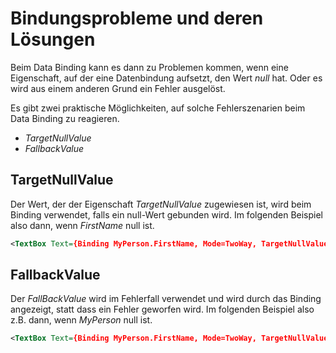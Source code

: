 # Bindungsprobleme und deren Lösungen

Beim Data Binding kann es dann zu Problemen kommen, wenn eine Eigenschaft, auf der eine Datenbindung aufsetzt, den Wert _null_ hat. Oder es wird aus einem anderen Grund ein Fehler ausgelöst. 

Es gibt zwei praktische Möglichkeiten, auf solche Fehlerszenarien beim Data Binding zu reagieren. 

* _TargetNullValue_ 
* _FallbackValue_

## TargetNullValue 

Der Wert, der der Eigenschaft _TargetNullValue_ zugewiesen ist, wird beim Binding verwendet, falls ein null-Wert gebunden wird. Im folgenden Beispiel also dann, wenn _FirstName_ null ist.  

```XML
<TextBox Text={Binding MyPerson.FirstName, Mode=TwoWay, TargetNullValue=unbekannt}" />
```

## FallbackValue 

Der _FallBackValue_ wird im Fehlerfall verwendet und wird durch das Binding angezeigt, statt dass ein Fehler geworfen wird. Im folgenden Beispiel also z.B. dann, wenn _MyPerson_ null ist. 

```XML
<TextBox Text={Binding MyPerson.FirstName, Mode=TwoWay, TargetNullValue=unbekannt, FallbackValue=keine Person vorhanden}" />
```